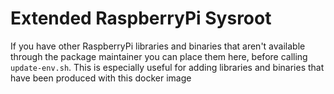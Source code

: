 # Extended RaspberryPi Sysroot

If you have other RaspberryPi libraries and binaries that aren't available through the package maintainer you can place them here, before calling `update-env.sh`. This is especially useful for adding libraries and binaries that have been produced with this docker image
